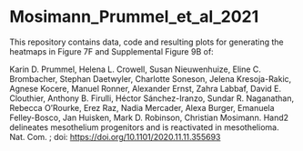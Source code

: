 # Mosimann_Prummel_et_al_2021

This repository contains data, code and resulting plots for generating the heatmaps in Figure 7F and Supplemental Figure 9B of:

Karin D. Prummel, Helena L. Crowell, Susan Nieuwenhuize, Eline C. Brombacher, Stephan Daetwyler, Charlotte Soneson, Jelena Kresoja-Rakic, Agnese Kocere, Manuel Ronner,  Alexander Ernst, Zahra Labbaf, David E. Clouthier, Anthony B. Firulli, Héctor Sánchez-Iranzo, Sundar R. Naganathan, Rebecca O’Rourke, Erez Raz, Nadia Mercader, Alexa Burger, Emanuela Felley-Bosco, Jan Huisken, Mark D. Robinson, Christian Mosimann. Hand2 delineates mesothelium progenitors and is reactivated in mesothelioma. Nat. Com. ; doi: https://doi.org/10.1101/2020.11.11.355693
